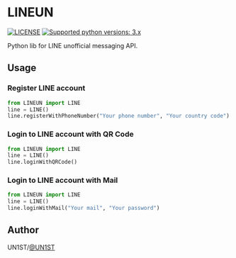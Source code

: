 # LINEUN
[![LICENSE](https://img.shields.io/badge/LICENSE-BSD%203%20Clause-blue?style=for-the-badge "LICENSE")](https://github.com/fadhiilrachman/line-py/blob/master/LICENSE) [![Supported python versions: 3.x](https://img.shields.io/badge/python-3.x-green.svg?style=for-the-badge "Supported python versions: 3.x")](https://www.python.org/downloads/)

Python lib for LINE unofficial messaging API.

## Usage
### Register LINE account
```python
from LINEUN import LINE
line = LINE()
line.registerWithPhoneNumber("Your phone number", "Your country code")
```
### Login to LINE account with QR Code
```python
from LINEUN import LINE
line = LINE()
line.loginWithQRCode()
```
### Login to LINE account with Mail
```python
from LINEUN import LINE
line = LINE()
line.loginWithMail("Your mail", "Your password")
```

## Author
UN1ST/[@UN1ST](https://github.com/UN1ST/)
